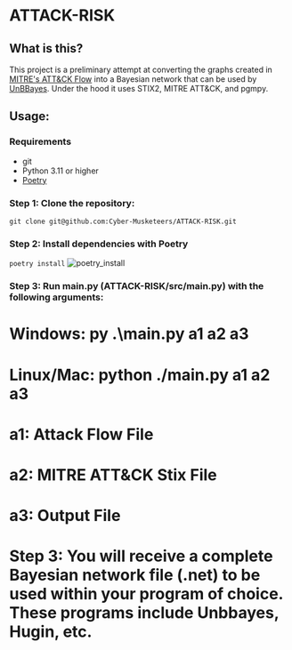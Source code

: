 # ATTACK-RISK
## What is this?

This project is a preliminary attempt at converting the graphs created in [MITRE's ATT&CK Flow](https://mitre-engenuity.org/cybersecurity/center-for-threat-informed-defense/our-work/attack-flow/) into a Bayesian network that can be used by [UnBBayes](https://unbbayes.sourceforge.net/). Under the hood it uses STIX2, MITRE ATT&CK, and pgmpy.

## Usage:
### Requirements
- git
- Python 3.11 or higher
- [Poetry](https://python-poetry.org/)


### Step 1: Clone the repository:

`git clone git@github.com:Cyber-Musketeers/ATTACK-RISK.git`


### Step 2: Install dependencies with Poetry
`poetry install`
![poetry_install](https://github.com/user-attachments/assets/b9fffefd-1ba7-4509-8d87-cc0ae9a8daf6)

### Step 3: Run main.py (ATTACK-RISK/src/main.py) with the following arguments:

# Windows: py .\main.py a1 a2 a3
# Linux/Mac: python ./main.py a1 a2 a3

# a1: Attack Flow File
# a2: MITRE ATT&CK Stix File
# a3: Output File

# Step 3: You will receive a complete Bayesian network file (.net) to be used within your program of choice. These programs include Unbbayes, Hugin, etc.

